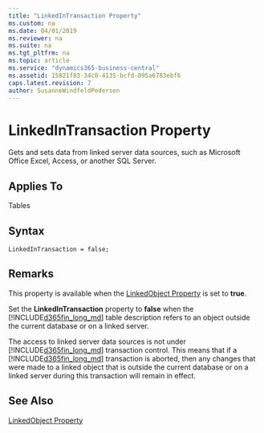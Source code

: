 ```yaml
---
title: "LinkedInTransaction Property"
ms.custom: na
ms.date: 04/01/2019
ms.reviewer: na
ms.suite: na
ms.tgt_pltfrm: na
ms.topic: article
ms.service: "dynamics365-business-central"
ms.assetid: 15821f83-34c0-4135-bcfd-095a6783ebf6
caps.latest.revision: 7
author: SusanneWindfeldPedersen
---
```


 

# LinkedInTransaction Property
Gets and sets data from linked server data sources, such as Microsoft Office Excel, Access, or another SQL Server.  
  
## Applies To  
 Tables  

## Syntax
```
LinkedInTransaction = false;
```
 
## Remarks  
 This property is available when the [LinkedObject Property](devenv-linkedobject-property.md) is set to **true**.  
  
 Set the **LinkedInTransaction** property to **false** when the [!INCLUDE[d365fin_long_md](../includes/d365fin_long_md.md)] table description refers to an object outside the current database or on a linked server.  
  
 The access to linked server data sources is not under [!INCLUDE[d365fin_long_md](../includes/d365fin_long_md.md)] transaction control. This means that if a [!INCLUDE[d365fin_long_md](../includes/d365fin_long_md.md)] transaction is aborted, then any changes that were made to a linked object that is outside the current database or on a linked server during this transaction will remain in effect.  
  
## See Also  
 <!-- [Creating Table Definitions from SQL Server Objects \(Linked Objects\)](Creating-Table-Definitions-from-SQL-Server-Objects--Linked-Objects-.md)  --> 
 [LinkedObject Property](devenv-linkedobject-property.md)